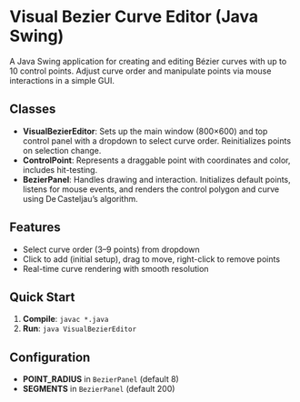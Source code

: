 # Visual Bezier Curve Editor (Java Swing)

A Java Swing application for creating and editing Bézier curves with up to 10 control points. Adjust curve order and manipulate points via mouse interactions in a simple GUI.

## Classes

- **VisualBezierEditor**: Sets up the main window (800×600) and top control panel with a dropdown to select curve order. Reinitializes points on selection change.
- **ControlPoint**: Represents a draggable point with coordinates and color, includes hit-testing.
- **BezierPanel**: Handles drawing and interaction. Initializes default points, listens for mouse events, and renders the control polygon and curve using De Casteljau’s algorithm.

## Features

- Select curve order (3–9 points) from dropdown
- Click to add (initial setup), drag to move, right-click to remove points
- Real-time curve rendering with smooth resolution

## Quick Start

1. **Compile**: `javac *.java`
2. **Run**: `java VisualBezierEditor`

## Configuration

- **POINT_RADIUS** in `BezierPanel` (default 8)
- **SEGMENTS** in `BezierPanel` (default 200)

